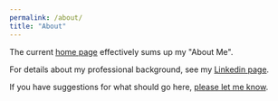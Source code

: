 ```yaml
---
permalink: /about/
title: "About"
---
```


The current <a href="https://danielrdowns.github.io/website-darkmode/">home page</a> effectively sums up my "About Me".

For details about my professional background, see my <a href="https://www.linkedin.com/in/danielrdowns/">Linkedin page</a>.

If you have suggestions for what should go here, <a href="https://danielrdowns.github.io/website-darkmode/contact/">please let me know</a>.



